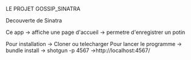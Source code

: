 LE PROJET GOSSIP_SINATRA

Decouverte de Sinatra

Ce app -> affiche une page d'accueil
       -> permetre d'enregistrer un potin
       
Pour installation -> Cloner ou telecharger
Pour lancer le programme -> bundle install
                         -> shotgun -p 4567
                         ->http://localhost:4567/
